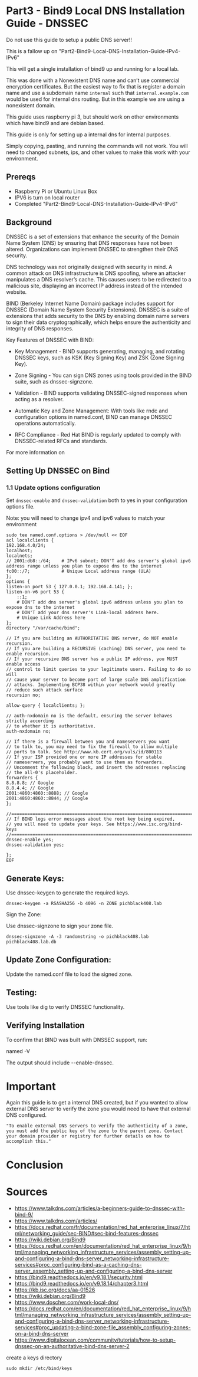 # Part3 - Bind9 Local DNS Installation Guide - DNSSEC

Do not use this guide to setup a public DNS server!!

This is a fallow up on "Part2-Bind9-Local-DNS-Installation-Guide-IPv4-IPv6"

This will get a single installation of bind9 up and running for a local lab.

This was done with a Nonexistent DNS name and can’t use commercial encryption certificates. But the easiest way to fix that is register a domain name and use a subdomain name `internal` such that `internal.example.com` would be used for internal dns routing. But in this example we are using a nonexistent domain.

This guide uses raspberry pi 3, but should work on other environments which have bind9 and are debian based.

This guide is only for setting up a internal dns for internal purposes.

Simply copying, pasting, and running the commands will not work. You will need to changed subnets, ips, and other values to make this work with your environment.


## Prereqs
* Raspberry Pi or Ubuntu Linux Box
* IPV6 is turn on local router
* Completed "Part2-Bind9-Local-DNS-Installation-Guide-IPv4-IPv6"

## Background
DNSSEC is a set of extensions that enhance the security of the Domain Name System (DNS) by ensuring that DNS responses have not been altered. Organizations can implement DNSSEC to strengthen their DNS security.

DNS technology was not originally designed with security in mind. A common attack on DNS infrastructure is DNS spoofing, where an attacker manipulates a DNS resolver’s cache. This causes users to be redirected to a malicious site, displaying an incorrect IP address instead of the intended website.

BIND (Berkeley Internet Name Domain) package includes support for DNSSEC (Domain Name System Security Extensions). DNSSEC is a suite of extensions that adds security to the DNS by enabling domain name servers to sign their data cryptographically, which helps ensure the authenticity and integrity of DNS responses.

Key Features of DNSSEC with BIND:

* Key Management - BIND supports generating, managing, and rotating DNSSEC keys, such as KSK (Key Signing Key) and ZSK (Zone Signing Key).

* Zone Signing - You can sign DNS zones using tools provided in the BIND suite, such as dnssec-signzone.

* Validation - BIND supports validating DNSSEC-signed responses when acting as a resolver.

* Automatic Key and Zone Management: With tools like rndc and configuration options in named.conf, BIND can manage DNSSEC operations automatically.

* RFC Compliance - Red Hat BIND is regularly updated to comply with DNSSEC-related RFCs and standards.

For more information on 

## Setting Up DNSSEC on Bind
### 1.1 Update options configuration 
Set `dnssec-enable` and  `dnssec-validation` both to yes in your configuration options file.

Note: you will need to change ipv4 and ipv6 values to match your environment

    sudo tee named.conf.options > /dev/null << EOF
    acl localclients {
    192.168.4.0/24;
    localhost;
    localnets;
    // 2001:db8::/64;    # IPv6 subnet; DON'T add dns server's global ipv6 address range unless you plan to expose dns to the internet
    fc00::/7;            # Unique Local address range (ULA)
    };
    options {
    listen-on port 53 { 127.0.0.1; 192.168.4.141; };
    listen-on-v6 port 53 { 
        ::1; 
        # DON'T add dns server's global ipv6 address unless you plan to expose dns to the internet
        # DON'T add your dns server's Link-local address here.
        # Unique Link Address here
    };
    directory "/var/cache/bind";

    // If you are building an AUTHORITATIVE DNS server, do NOT enable recursion.
    // If you are building a RECURSIVE (caching) DNS server, you need to enable recursion.
    // If your recursive DNS server has a public IP address, you MUST enable access
    // control to limit queries to your legitimate users. Failing to do so will
    // cause your server to become part of large scale DNS amplification
    // attacks. Implementing BCP38 within your network would greatly
    // reduce such attack surface
    recursion no;
    
    allow-query { localclients; };
    
    // auth-nxdomain no is the default, ensuring the server behaves strictly according 
    // to whether it is authoritative.
    auth-nxdomain no;
    
    // If there is a firewall between you and nameservers you want
    // to talk to, you may need to fix the firewall to allow multiple
    // ports to talk. See http://www.kb.cert.org/vuls/id/800113
    // If your ISP provided one or more IP addresses for stable
    // nameservers, you probably want to use them as forwarders.
    // Uncomment the following block, and insert the addresses replacing
    // the all-0's placeholder.
    forwarders {
    8.8.8.8; // Google
    8.8.4.4; // Google
    2001:4860:4860::8888; // Google
    2001:4860:4860::8844; // Google
    };
    
    //========================================================================
    // If BIND logs error messages about the root key being expired,
    // you will need to update your keys. See https://www.isc.org/bind-keys
    //========================================================================
    dnssec-enable yes;
    dnssec-validation yes;

    };
    EOF
 
## Generate Keys:
Use dnssec-keygen to generate the required keys.

    dnssec-keygen -a RSASHA256 -b 4096 -n ZONE pichblack408.lab

Sign the Zone:

Use dnssec-signzone to sign your zone file.

    dnssec-signzone -A -3 randomstring -o pichblack408.lab pichblack408.lab.db

## Update Zone Configuration:
Update the named.conf file to load the signed zone.

## Testing:
Use tools like dig to verify DNSSEC functionality.

## Verifying Installation
To confirm that BIND was built with DNSSEC support, run:

named -V

The output should include --enable-dnssec.


# Important
Again this guide is to get a internal DNS created, but if you wanted to allow external DNS server to verify the zone you would need to have that external DNS configured. 
    
    "To enable external DNS servers to verify the authenticity of a zone, you must add the public key of the zone to the parent zone. Contact your domain provider or registry for further details on how to accomplish this."


# Conclusion



# Sources
* https://www.talkdns.com/articles/a-beginners-guide-to-dnssec-with-bind-9/
* https://www.talkdns.com/articles/
* https://docs.redhat.com/fr/documentation/red_hat_enterprise_linux/7/html/networking_guide/sec-BIND#sec-bind-features-dnssec
* https://wiki.debian.org/Bind9
* https://docs.redhat.com/en/documentation/red_hat_enterprise_linux/9/html/managing_networking_infrastructure_services/assembly_setting-up-and-configuring-a-bind-dns-server_networking-infrastructure-services#proc_configuring-bind-as-a-caching-dns-server_assembly_setting-up-and-configuring-a-bind-dns-server
* https://bind9.readthedocs.io/en/v9.18.1/security.html
* https://bind9.readthedocs.io/en/v9.18.14/chapter3.html
* https://kb.isc.org/docs/aa-01526
* https://wiki.debian.org/Bind9
* https://www.doscher.com/work-local-dns/
* https://docs.redhat.com/en/documentation/red_hat_enterprise_linux/9/html/managing_networking_infrastructure_services/assembly_setting-up-and-configuring-a-bind-dns-server_networking-infrastructure-services#proc_updating-a-bind-zone-file_assembly_configuring-zones-on-a-bind-dns-server
* https://www.digitalocean.com/community/tutorials/how-to-setup-dnssec-on-an-authoritative-bind-dns-server-2

create a keys directory

    sudo mkdir /etc/bind/keys

